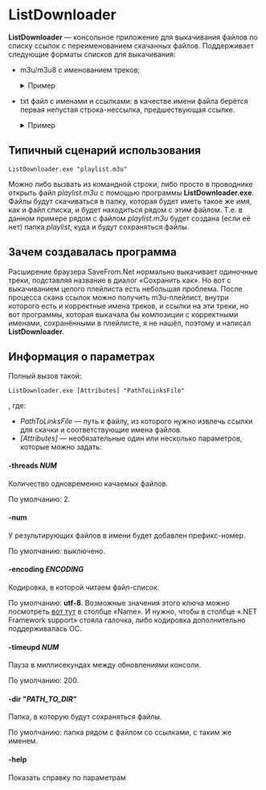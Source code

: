 # ListDownloader
**ListDownloader** — консольное приложение для выкачивания файлов по списку ссылок с переименованием скачанных файлов. Поддерживает следующие форматы списков для выкачивания:
- m3u/m3u8 с именованием треков;
  <details><summary>Пример</summary>
  <p>
    
    **playlist.m3u:**
    ```
    #EXTM3U
    #EXTINF:-1,Чайковский - Симфония №4
    https://example.com/123/456/789/1011.mp3
    #EXTINF:-1,Smile.dk - Doki doki
    https://example.net/s/333/444/0bba235f.mp3
    #EXTINF:-1,Марина Лаврова - За поворотом
    https://example.com/000/song.mp3
    ```
    
    Файлы в папке **playlist** после вызова `ListDownloader.exe "playlist.m3u"`:
    ```
    Чайковский - Симфония №4.mp3
    Smile.dk - Doki doki.mp3
    Марина Лаврова - За поворотом.mp3
    ```
    
  </p>
  </details>

- txt файл с именами и ссылками: в качестве имени файла берётся первая непустая строка-нессылка, предшествующая ссылке.
  <details><summary>Пример</summary>
  <p>
    
    **links.txt:**
    ```
    Чайковский - Симфония №4
    https://example.com/123/456/789/1011.mp3
    Фотография Москвы
    https://example.com/00000/000001/00001.jpg
    ListDownloader_1.0.3
    https://github.com/multiprogramm/ListDownloader/releases/download/1.0.3/ListDownloader.exe
    ```
    
    Файлы в папке **links** после вызова `ListDownloader.exe "links.txt"`:
    ```
    Чайковский - Симфония №4.mp3
    Фотография Москвы.jpg
    ListDownloader_1.0.3.exe
    ```
    
  </p>
  </details>


## Типичный сценарий использования
```Batchfile
ListDownloader.exe "playlist.m3u"
```
Можно либо вызвать из командной строки, либо просто в проводнике открыть файл *playlist.m3u* с помощью программы **ListDownloader.exe**. Файлы будут скачиваться в папку, которая будет иметь такое же имя, как и файл списка, и будет находиться рядом с этим файлом. Т.е. в данном примере рядом с файлом *playlist.m3u* будет создана (если её нет) папка *playlist*, куда и будут сохраняться файлы.


## Зачем создавалась программа
Расширение браузера SaveFrom.Net нормально выкачивает одиночные треки, подставляя название в диалог «Сохранить как». Но вот с выкачиванием целого плейлиста есть небольшая проблема. После процесса скана ссылок можно получить m3u-плейлист, внутри которого есть и корректные имена треков, и ссылки на эти треки, но вот программы, которая выкачала бы композиции с корректными именами, сохранёнными в плейлисте, я не нашёл, поэтому и написал **ListDownloader**.


## Информация о параметрах
Полный вызов такой:
```Batchfile
ListDownloader.exe [Attributes] "PathToLinksFile"
```
, где:
- *PathToLinksFile* — путь к файлу, из которого нужно извлечь ссылки для скачки и соответствующие имена файлов.
- *[Attributes]* — необязательные один или несколько параметров, которые можно задать:

#### -threads *NUM*
Количество одновременно качаемых файлов.

По умолчанию: 2.



#### -num
У результирующих файлов в имени будет добавлен префикс-номер.

По умолчанию: выключено.



#### -encoding *ENCODING*
Кодировка, в которой читаем файл-список.

По умолчанию: **utf-8**.
Возможные значения этого ключа можно посмотреть [вот тут](https://docs.microsoft.com/en-us/dotnet/api/system.text.encoding?view=netframework-4.5.2#list-of-encodings) в столбце «Name». И нужно, чтобы в столбце «.NET Framework support» стояла галочка, либо кодировка дополнительно поддерживалась ОС.


#### -timeupd *NUM*
Пауза в миллисекундах между обновлениями консоли.

По умолчанию: 200.



#### -dir "*PATH_TO_DIR*"
Папка, в которую будут сохраняться файлы.

По умолчанию: папка рядом с файлом со ссылками, с таким же именем.



#### -help
Показать справку по параметрам
